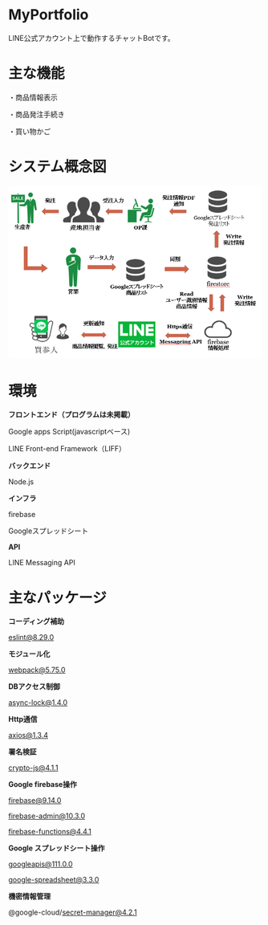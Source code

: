 # MyPortfolio
LINE公式アカウント上で動作するチャットBotです。
    
    
# 主な機能
・商品情報表示
      
・商品発注手続き
      
・買い物かご
    
# システム概念図
![Screenshot of a comment on a GitHub issue showing an image, added in the Markdown, of an Octocat smiling and raising a tentacle.](https://github.com/m-hatori/MyPortfolio/blob/main/System_diagram.png)
  
# 環境
**フロントエンド（プログラムは未掲載）**

Google apps Script(javascriptベース)
  
LINE Front-end Framework（LIFF）
  
  
**バックエンド**

Node.js  
  
**インフラ**

firebase
  
Googleスプレッドシート  
  
**API**

LINE Messaging API  
  
# 主なパッケージ
**コーディング補助**

eslint@8.29.0
    
**モジュール化**

webpack@5.75.0

**DBアクセス制御**

async-lock@1.4.0


**Http通信**

axios@1.3.4


**署名検証**

crypto-js@4.1.1


**Google firebase操作**

firebase@9.14.0

firebase-admin@10.3.0

firebase-functions@4.4.1


**Google スプレッドシート操作**

googleapis@111.0.0

google-spreadsheet@3.3.0


**機密情報管理**

@google-cloud/secret-manager@4.2.1
